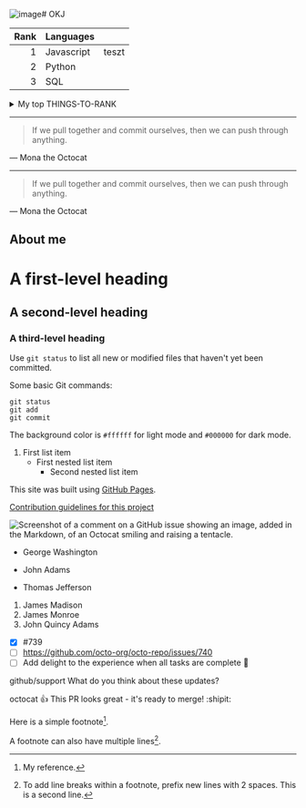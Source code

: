 ![image](https://github.com/itsmebencebudai/OKJ/assets/145671524/b7b95bae-c943-413c-891c-80c0ade6cf7a)# OKJ


| Rank | Languages |     |
|-----:|-----------|-----|
|     1| Javascript|teszt|
|     2| Python    |     |
|     3| SQL       |     |

<details>
<summary>My top THINGS-TO-RANK</summary>
YOUR TABLE
</details>

---
> If we pull together and commit ourselves, then we can push through anything.

— Mona the Octocat

---
> If we pull together and commit ourselves, then we can push through anything.

— Mona the Octocat


## About me

<!-- TODO: add more details about me later -->


# A first-level heading
## A second-level heading
### A third-level heading


Use `git status` to list all new or modified files that haven't yet been committed.

Some basic Git commands:
```
git status
git add
git commit
```

The background color is `#ffffff` for light mode and `#000000` for dark mode.
1. First list item
   - First nested list item
     - Second nested list item

This site was built using [GitHub Pages](https://pages.github.com/).

[Contribution guidelines for this project](docs/CONTRIBUTING.md)

![Screenshot of a comment on a GitHub issue showing an image, added in the Markdown, of an Octocat smiling and raising a tentacle.](https://myoctocat.com/assets/images/base-octocat.svg)

- George Washington
* John Adams
+ Thomas Jefferson

1. James Madison
1. James Monroe
1. John Quincy Adams

- [x] #739
- [ ] https://github.com/octo-org/octo-repo/issues/740
- [ ] Add delight to the experience when all tasks are complete :tada:

github/support What do you think about these updates?

octocat :+1: This PR looks great - it's ready to merge! :shipit:


Here is a simple footnote[^1].

A footnote can also have multiple lines[^2].

[^1]: My reference.
[^2]: To add line breaks within a footnote, prefix new lines with 2 spaces.
  This is a second line.









